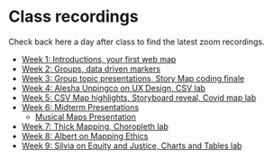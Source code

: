 # Class recordings

Check back here a day after class to find the latest zoom recordings.

- [Week 1: Introductions, your first web map]()
- [Week 2: Groups, data driven markers]()
- [Week 3: Group topic presentations, Story Map coding finale]()
- [Week 4: Alesha Unpingco on UX Design, CSV lab]()
- [Week 5: CSV Map highlights, Storyboard reveal, Covid map lab]()
- [Week 6: Midterm Presentations]()
   - [Musical Maps Presentation]()
- [Week 7: Thick Mapping, Choropleth lab]()
- [Week 8: Albert on Mapping Ethics]()
- [Week 9: Silvia on Equity and Justice, Charts and Tables lab]()
